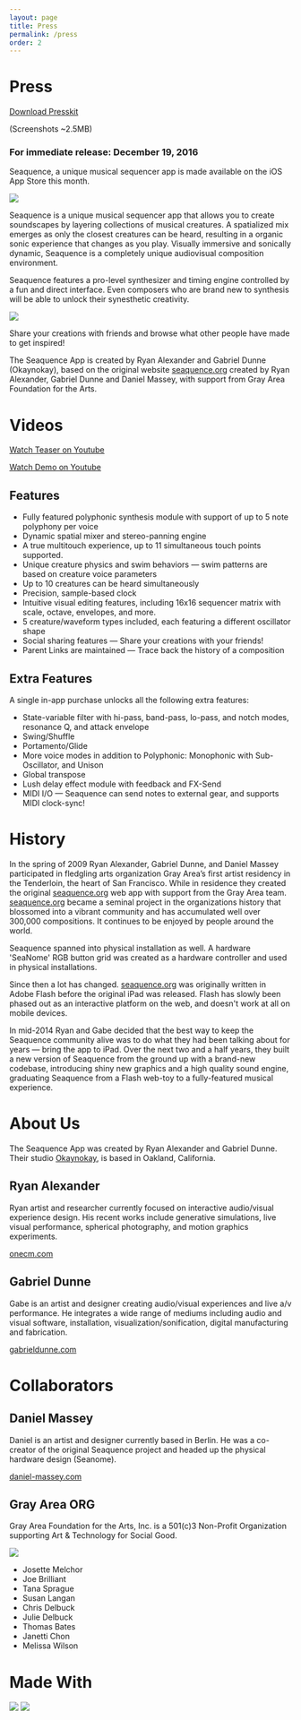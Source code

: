 ```yaml
---
layout: page
title: Press
permalink: /press
order: 2
---
```


# Press

<a href="seaquence-presskit.zip" class="button">Download Presskit</a>

(Screenshots ~2.5MB)

### For immediate release: December 19, 2016

Seaquence, a unique musical sequencer app is made available on the iOS App Store this month.

<img src="{{site.baseurl}}/images/seaquence-ss-3up.png" />

Seaquence is a unique musical sequencer app that allows you to create soundscapes by layering collections of musical creatures. A spatialized mix emerges as only the closest creatures can be heard, resulting in a organic sonic experience that changes as you play. Visually immersive and sonically dynamic, Seaquence is a completely unique audiovisual composition environment.

Seaquence features a pro-level synthesizer and timing engine controlled by a fun and direct interface. Even composers who are brand new to synthesis will be able to unlock their synesthetic creativity.

<img src="{{site.baseurl}}/images/seaquence-ss-1up.png" />

Share your creations with friends and browse what other people have made to get inspired!

The Seaquence App is created by Ryan Alexander and Gabriel Dunne (Okaynokay), based on the original website [seaquence.org](http://seaquence.org) created by Ryan Alexander, Gabriel Dunne and Daniel Massey, with support from Gray Area Foundation for the Arts.

# Videos

<a class="button" href="https://www.youtube.com/watch?v=V_iArMbGdnc">Watch Teaser on Youtube</a>

<a class="button" href="https://www.youtube.com/watch?v=sO59g51Ich8">Watch Demo on Youtube</a>



## Features

  - Fully featured polyphonic synthesis module with support of up to 5 note polyphony per voice
  - Dynamic spatial mixer and stereo-panning engine
  - A true multitouch experience, up to 11 simultaneous touch points supported.
  - Unique creature physics and swim behaviors — swim patterns are based on creature voice parameters
  - Up to 10 creatures can be heard simultaneously
  - Precision, sample-based clock
  - Intuitive visual editing features, including 16x16 sequencer matrix with scale, octave, envelopes, and more.
  - 5 creature/waveform types included, each featuring a different oscillator shape
  - Social sharing features — Share your creations with your friends!
  - Parent Links are maintained — Trace back the history of a composition

## Extra Features

A single in-app purchase unlocks all the following extra features:

  - State-variable filter with hi-pass, band-pass, lo-pass, and notch modes, resonance Q, and attack envelope
  - Swing/Shuffle
  - Portamento/Glide
  - More voice modes in addition to Polyphonic: Monophonic with Sub-Oscillator, and Unison
  - Global transpose
  - Lush delay effect module with feedback and FX-Send
  - MIDI I/O — Seaquence can send notes to external gear, and supports MIDI clock-sync!


# History

In the spring of 2009 Ryan Alexander, Gabriel Dunne, and Daniel Massey participated in fledgling arts organization Gray Area’s first artist residency in the Tenderloin, the heart of San Francisco. While in residence they created the original [seaquence.org](http://seaquence.org) web app with support from the Gray Area team. [seaquence.org](http://seaquence.org) became a seminal project in the organizations history that blossomed into a vibrant community and has accumulated well over 300,000 compositions. It continues to be enjoyed by people around the world.

Seaquence spanned into physical installation as well. A hardware 'SeaNome' RGB button grid was created as a hardware controller and used in physical installations.

Since then a lot has changed. [seaquence.org](http://seaquence.org) was originally written in Adobe Flash before the original iPad was released. Flash has slowly been phased out as an interactive platform on the web, and doesn't work at all on mobile devices.

In mid-2014 Ryan and Gabe decided that the best way to keep the Seaquence community alive was to do what they had been talking about for years — bring the app to iPad. Over the next two and a half years, they built a new version of Seaquence from the ground up with a brand-new codebase, introducing shiny new graphics and a high quality sound engine, graduating Seaquence from a Flash web-toy to a fully-featured musical experience.



# About Us

The Seaquence App was created by Ryan Alexander and Gabriel Dunne. Their studio [Okaynokay](http://okaynokay.xyz), is based in Oakland, California.

## Ryan Alexander

Ryan artist and researcher currently focused on interactive audio/visual experience design. His recent works include generative simulations, live visual performance, spherical photography, and motion graphics experiments.

[onecm.com](http://onecm.com)

## Gabriel Dunne

Gabe is an artist and designer creating audio/visual experiences and live a/v performance. He integrates a wide range of mediums including audio and visual software, installation, visualization/sonification, digital manufacturing and fabrication.

[gabrieldunne.com](http://gabrieldunne.com)


# Collaborators

## Daniel Massey

Daniel is an artist and designer currently based in Berlin. He was a co-creator of the original Seaquence project and headed up the physical hardware design (Seanome).

[daniel-massey.com](http://daniel-massey.com)

## Gray Area ORG

Gray Area Foundation for the Arts, Inc. is a 501(c)3 Non-Profit Organization supporting Art & Technology for Social Good.

<a href="http://grayarea.org">
<img src="{{site.baseurl}}/images/logos/grayarea.svg" />
</a>

  - Josette Melchor
  - Joe Brilliant
  - Tana Sprague
  - Susan Langan
  - Chris Delbuck
  - Julie Delbuck
  - Thomas Bates
  - Janetti Chon
  - Melissa Wilson

# Made With

<img src="{{site.baseurl}}/images/logos/cinder.svg"  />

<img src="{{site.baseurl}}/images/logos/puredata.png" />
